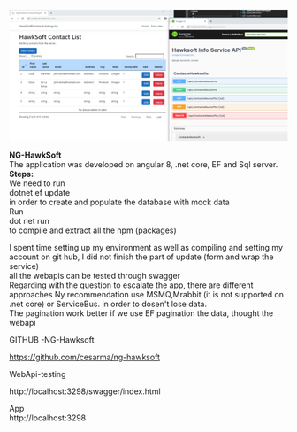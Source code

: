 ![alt text](https://github.com/cesarma/ng-hawksoft/blob/master/HawkSoftContactListAngular/Capture01.PNG?raw=true)

<b>NG-HawkSoft</b> <br/>
The application was developed on angular 8, .net core, EF and Sql server.
<br/>
<b>Steps:</b><br/>
We need to run <br/>
dotnet ef update<br/>
in order to create and populate the database with mock data
<br/>
Run<br/>
dot net run 
<br/>to compile and extract all the npm (packages)

I spent time setting up my environment as well as compiling and setting my account on git hub, I did not finish the part of update (form and wrap the service)
<br/>
all the webapis can be tested through swagger
<br/>
Regarding with the question to escalate the app, there are different approaches Ny recommendation use MSMQ,Mrabbit (it is not supported on .net core)  or ServiceBus. in order to dosen't lose data.
<br/>
The pagination work better if we use EF pagination the data, thought the webapi

GITHUB -NG-Hawksoft<br/>

https://github.com/cesarma/ng-hawksoft


WebApi-testing<br/>

http://localhost:3298/swagger/index.html

App<br/>
http://localhost:3298


